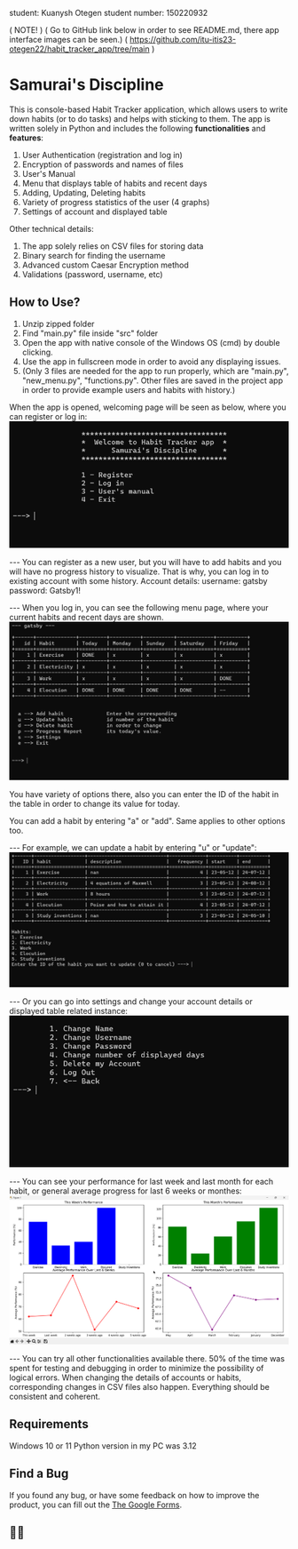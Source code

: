 student: Kuanysh Otegen
student number: 150220932

( NOTE! )
( Go to GitHub link below in order to see README.md, there app interface images can be seen.)
( https://github.com/itu-itis23-otegen22/habit_tracker_app/tree/main )


# Samurai's Discipline

This is console-based Habit Tracker application, which allows users to write down habits (or to do tasks) and helps with sticking to them. The app is written solely in Python and includes the following **functionalities** and **features**:
1. User Authentication (registration and log in)
2. Encryption of passwords and names of files
3. User's Manual
4. Menu that displays table of habits and recent days
5. Adding, Updating, Deleting habits
6. Variety of progress statistics of the user (4 graphs)
7. Settings of account and displayed table

Other technical details:
1. The app solely relies on CSV files for storing data
2. Binary search for finding the username
3. Advanced custom Caesar Encryption method
4. Validations (password, username, etc)




## How to Use?

1. Unzip zipped folder
2. Find "main.py" file inside "src" folder
3. Open the app with native console of the Windows OS (cmd) by double clicking.
4. Use the app in fullscreen mode in order to avoid any displaying issues.
5. (Only 3 files are needed for the app to run properly, which are "main.py", "new_menu.py", "functions.py".
Other files are saved in the project app in order to provide example users and habits with history.)

When the app is opened, welcoming page will be seen as below, where you can register or log in:
![Welcome page](./src/images/welcome_page.png)

--- You can register as a new user, but you will have to add habits and you will have no progress history to visualize. That is why, you can log in to existing account with some history.
Account details:
username: gatsby
password: Gatsby1!

--- When you log in, you can see the following menu page, where your current habits and recent days are shown.
![Menu page](./src/images/menu.png)

You have variety of options there, also you can enter the ID of the habit in the table in order to change its value for today.

You can add a habit by entering "a" or "add". Same applies to other options too.

--- For example, we can update a habit by entering "u" or "update":
![Update page](./src/images/habit_update.png)

--- Or you can go into settings and change your account details or displayed table related instance:
![Settings page](./src/images/settings.png)

--- You can see your performance for last week and last month for each habit, or general average progress for last 6 weeks or monthes:
![Progress Graphs](./src/images/graphs.png)

--- You can try all other functionalities available there. 50% of the time was spent for testing and debugging in order to minimize the possibility of logical errors.
When changing the details of accounts or habits, corresponding changes in CSV files also happen. Everything should be consistent and coherent.


## Requirements
Windows 10 or 11
Python version in my PC was 3.12


## Find a Bug

If you found any bug, or have some feedback on how to improve the product, you can fill out the [The Google Forms](https://docs.google.com/forms/d/e/1FAIpQLSe5HqEexhwNmDsihB1Ipqanh7TqP5CdyXhxgm49ocS7fBPE4A/viewform?usp=sf_link).

## 👋🏻


